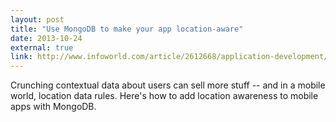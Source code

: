 ```yaml
---
layout: post
title: "Use MongoDB to make your app location-aware"
date: 2013-10-24
external: true
link: http://www.infoworld.com/article/2612668/application-development/use-mongodb-to-make-your-app-location-aware.html
---
```


Crunching contextual data about users can sell more stuff -- and in a mobile world, location data rules. Here's how to add location awareness to mobile apps with MongoDB.
